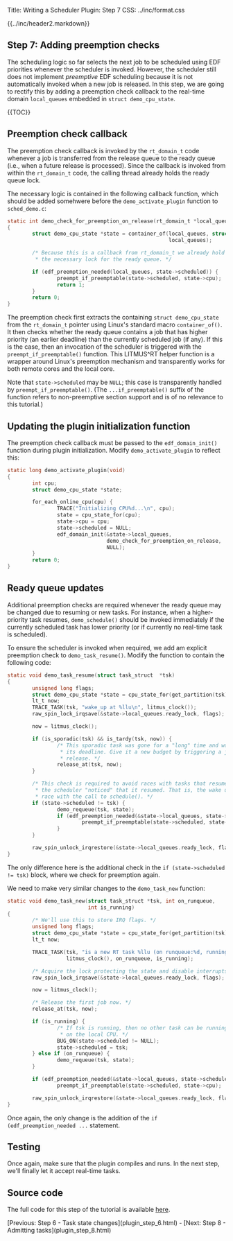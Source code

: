 Title:  Writing a Scheduler Plugin: Step 7
CSS:    ../inc/format.css

{{../inc/header2.markdown}}

Step 7: Adding preemption checks
--------------------------------

The scheduling logic so far selects the next job to be scheduled using EDF priorities whenever the scheduler is invoked. However, the scheduler still does not implement _preemptive_ EDF scheduling because it is not automatically invoked when a new job is released. In this step, we are going to rectify this by adding a preemption check callback to the real-time domain `local_queues` embedded in `struct demo_cpu_state`.

{{TOC}}

## Preemption check callback

The preemption check callback is invoked by the `rt_domain_t` code whenever a job is transferred from the release queue to the ready queue (i.e., when a future release is processed). Since the callback is invoked from within the `rt_domain_t` code, the calling thread already holds the ready queue lock.

The necessary logic is contained in the following callback function, which should be added somehwere before the `demo_activate_plugin` function to `sched_demo.c`:

```C
static int demo_check_for_preemption_on_release(rt_domain_t *local_queues)
{
        struct demo_cpu_state *state = container_of(local_queues, struct demo_cpu_state,
                                                    local_queues);

        /* Because this is a callback from rt_domain_t we already hold
         * the necessary lock for the ready queue. */

        if (edf_preemption_needed(local_queues, state->scheduled)) {
                preempt_if_preemptable(state->scheduled, state->cpu);
                return 1;
        }
        return 0;
}
```

The preemption check first extracts the containing `struct demo_cpu_state` from the `rt_domain_t` pointer using Linux's standard macro `container_of()`. It then checks whether the ready queue contains a job that has higher priority (an earlier deadline) than the currently scheduled job (if any). If this is the case, then an invocation of the scheduler is triggered with the `preempt_if_preemptable()` function. This LITMUS^RT helper function is a wrapper around Linux's preemption mechanism and transparently works for both remote cores and the local core.

Note that `state->scheduled` may be `NULL`; this case is transparently handled by `preempt_if_preemptable()`. (The `...if_preemptable()` suffix of the function refers to non-preemptive section support and is of no relevance to this tutorial.)

## Updating the plugin initialization function

The preemption check callback must be passed to the `edf_domain_init()` function during plugin initialization. Modify `demo_activate_plugin` to reflect this:

```C
static long demo_activate_plugin(void)
{
        int cpu;
        struct demo_cpu_state *state;

        for_each_online_cpu(cpu) {
                TRACE("Initializing CPU%d...\n", cpu);
                state = cpu_state_for(cpu);
                state->cpu = cpu;
                state->scheduled = NULL;
                edf_domain_init(&state->local_queues,
                                demo_check_for_preemption_on_release,
                                NULL);
        }
        return 0;
}
```

## Ready queue updates

Additional preemption checks are required whenever the ready queue may be changed due to resuming or new tasks. For instance, when a higher-priority task resumes, `demo_schedule()` should be invoked immediately if the currently scheduled task has lower priority (or if currently no real-time task is scheduled).

To ensure the scheduler is invoked when required, we add am explicit preemption check to `demo_task_resume()`. Modify the function to contain the following code:

```C
static void demo_task_resume(struct task_struct  *tsk)
{
        unsigned long flags;
        struct demo_cpu_state *state = cpu_state_for(get_partition(tsk));
        lt_t now;
        TRACE_TASK(tsk, "wake_up at %llu\n", litmus_clock());
        raw_spin_lock_irqsave(&state->local_queues.ready_lock, flags);

        now = litmus_clock();

        if (is_sporadic(tsk) && is_tardy(tsk, now)) {
                /* This sporadic task was gone for a "long" time and woke up past
                 * its deadline. Give it a new budget by triggering a job
                 * release. */
                release_at(tsk, now);
        }

        /* This check is required to avoid races with tasks that resume before
         * the scheduler "noticed" that it resumed. That is, the wake up may
         * race with the call to schedule(). */
        if (state->scheduled != tsk) {
                demo_requeue(tsk, state);
                if (edf_preemption_needed(&state->local_queues, state->scheduled)) {
                        preempt_if_preemptable(state->scheduled, state->cpu);
                }
        }

        raw_spin_unlock_irqrestore(&state->local_queues.ready_lock, flags);
}
```

The only difference here is the additional check in the `if (state->scheduled != tsk)` block, where we check for preemption again.

We need to make very similar changes to the `demo_task_new` function:

```C
static void demo_task_new(struct task_struct *tsk, int on_runqueue,
                          int is_running)
{
        /* We'll use this to store IRQ flags. */
        unsigned long flags;
        struct demo_cpu_state *state = cpu_state_for(get_partition(tsk));
        lt_t now;

        TRACE_TASK(tsk, "is a new RT task %llu (on runqueue:%d, running:%d)\n",
                   litmus_clock(), on_runqueue, is_running);

        /* Acquire the lock protecting the state and disable interrupts. */
        raw_spin_lock_irqsave(&state->local_queues.ready_lock, flags);

        now = litmus_clock();

        /* Release the first job now. */
        release_at(tsk, now);

        if (is_running) {
                /* If tsk is running, then no other task can be running
                 * on the local CPU. */
                BUG_ON(state->scheduled != NULL);
                state->scheduled = tsk;
        } else if (on_runqueue) {
                demo_requeue(tsk, state);
        }

        if (edf_preemption_needed(&state->local_queues, state->scheduled))
                preempt_if_preemptable(state->scheduled, state->cpu);

        raw_spin_unlock_irqrestore(&state->local_queues.ready_lock, flags);
}
```

Once again, the only change is the addition of the `if (edf_preemption_needed ...` statement.

## Testing

Once again, make sure that the plugin compiles and runs. In the next step, we'll finally let it accept real-time tasks.

## Source code

The full code for this step of the tutorial is available [here](./sched_demo_step7.c).

<div class="nav">
[Previous: Step 6 - Task state changes](plugin_step_6.html) -
[Next: Step 8 - Admitting tasks](plugin_step_8.html)
</div>
